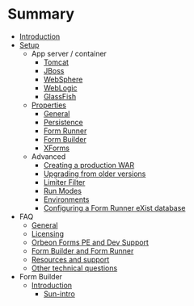 # Summary

* [Introduction](README.md)
* [Setup](setup/README.md)
    * App server / container
        * [Tomcat](setup/server/tomcat.md)
        * [JBoss](setup/server/jboss.md)
        * [WebSphere](setup/server/websphere.md)
        * [WebLogic](setup/server/weblogic.md)
        * [GlassFish](setup/server/glassfish.md)
    * [Properties](setup/properties/README.md)
        * [General](setup/properties/general.md)
        * [Persistence](setup/properties/persistence.md)
        * [Form Runner](setup/properties/form-runner.md)
        * [Form Builder](setup/properties/form-builder.md) 
        * [XForms](setup/properties/xforms.md)
    * Advanced
        * [Creating a production WAR](setup/advanced/production-war.md)
        * [Upgrading from older versions](setup/advanced/upgrading.md)
        * [Limiter Filter](setup/advanced/limiter-filter.md) 
        * [Run Modes](setup/advanced/run-modes.md)
        * [Environments](setup/advanced/environments.md)
        * [Configuring a Form Runner eXist database](setup/advanced/exist-db.md)
* FAQ
    * [General](faq/general.md)
    * [Licensing](faq/licensing.md)
    * [Orbeon Forms PE and Dev Support](faq/pe-dev-support.md)
    * [Form Builder and Form Runner](faq/form-builder-runner.md)
    * [Resources and support](faq/resources-support.md)
    * [Other technical questions](faq/other-technical.md)
* Form Builder
   * [Introduction](Form-Builder-Introduction.md)
       * [Sun-intro](fb/sub-intro.md)
